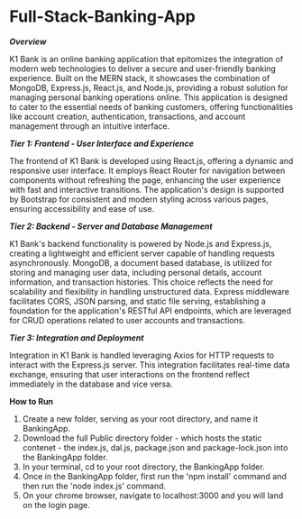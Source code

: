 # Full-Stack-Banking-App

***Overview***

K1 Bank is an online banking application that epitomizes the integration of modern web technologies to deliver a secure and user-friendly banking experience. Built on the MERN stack, it showcases the combination of MongoDB, Express.js, React.js, and Node.js, providing a robust solution for managing personal banking operations online. This application is designed to cater to the essential needs of banking customers, offering functionalities like account creation, authentication, transactions, and account management through an intuitive interface.

***Tier 1: Frontend - User Interface and Experience***

The frontend of K1 Bank is developed using React.js, offering a dynamic and responsive user interface. It employs React Router for navigation between components without refreshing the page, enhancing the user experience with fast and interactive transitions. The application's design is supported by Bootstrap for consistent and modern styling across various pages, ensuring accessibility and ease of use. 

***Tier 2: Backend - Server and Database Management***

K1 Bank's backend functionality is powered by Node.js and Express.js, creating a lightweight and efficient server capable of handling requests asynchronously. MongoDB, a document based database, is utilized for storing and managing user data, including personal details, account information, and transaction histories. This choice reflects the need for scalability and flexibility in handling unstructured data. Express middleware facilitates CORS, JSON parsing, and static file serving, establishing a foundation for the application's RESTful API endpoints, which are leveraged for CRUD operations related to user accounts and transactions.

***Tier 3: Integration and Deployment***

Integration in K1 Bank is handled leveraging Axios for HTTP requests to interact with the Express.js server. This integration facilitates real-time data exchange, ensuring that user interactions on the frontend reflect immediately in the database and vice versa. 


**How to Run**

1. Create a new folder, serving as your root directory, and name it BankingApp.
2. Download the full Public directory folder - which hosts the static contenet - the index.js, dal.js, package.json and package-lock.json into the BankingApp folder.
3. In your terminal, cd to your root directory, the BankingApp folder.
4. Once in the BankingApp folder, first run the 'npm install' command and then run the 'node index.js' command.
5. On your chrome browser, navigate to localhost:3000 and you will land on the login page.
